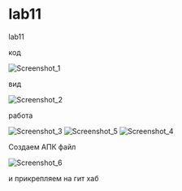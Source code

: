 # lab11
lab11

код


![Screenshot_1](https://user-images.githubusercontent.com/57183841/146294561-e25f153d-2b3f-418b-83cc-20f33e8d234d.png)

вид


![Screenshot_2](https://user-images.githubusercontent.com/57183841/146294564-5f440e6c-e589-45d9-9c8e-cb517a689f29.png)

работа


![Screenshot_3](https://user-images.githubusercontent.com/57183841/146294565-1be2d5b4-b747-4273-b6ef-994587281555.png)
![Screenshot_5](https://user-images.githubusercontent.com/57183841/146294569-92300acd-ba7c-4f0d-a00f-0fe604d345f7.png)
![Screenshot_4](https://user-images.githubusercontent.com/57183841/146294567-e8393a76-7dd1-4d6b-ba42-1986e40a3c54.png)


Создаем АПК файл


![Screenshot_6](https://user-images.githubusercontent.com/57183841/146296344-360f63fc-072c-47c2-a44d-29bc330de55b.png)


и прикрепляем на гит хаб
